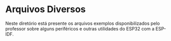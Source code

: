 # Arquivos Diversos

Neste diretório está presente os arquivos exemplos
disponibilizados pelo professor sobre alguns periféricos
e outras utilidades do ESP32 com a ESP-IDF.